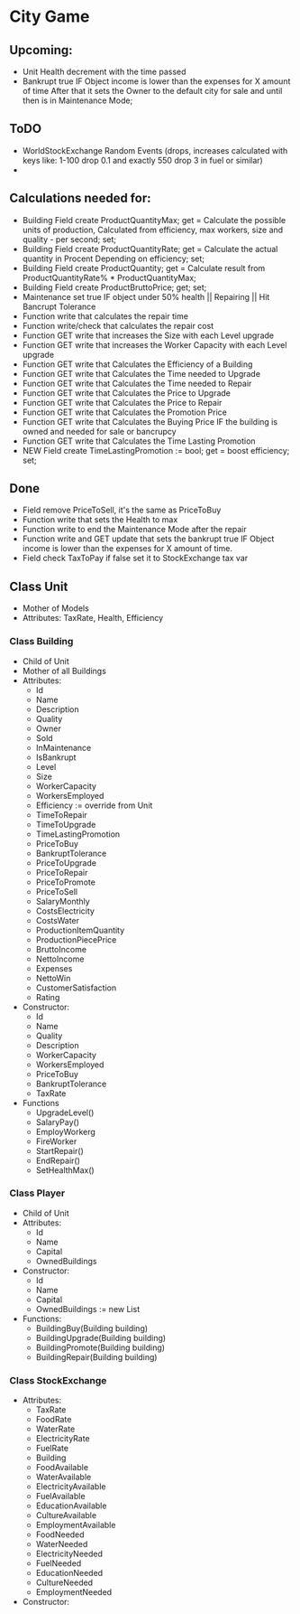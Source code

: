 # City Game

## Upcoming:
- Unit Health decrement with the time passed
- Bankrupt true IF Object income is lower than the expenses for X amount of time After that it sets the Owner to the default city for sale and until then is in Maintenance Mode;

## ToDO
- WorldStockExchange Random Events (drops, increases calculated with keys like: 1-100 drop 0.1 and exactly 550 drop 3 in fuel or similar)
- 

## Calculations needed for:
- Building Field create ProductQuantityMax; get = Calculate the possible units of production, Calculated from efficiency, max workers, size and quality - per second; set;
- Building Field create ProductQuantityRate; get = Calculate the actual quantity in Procent Depending on efficiency; set;  
- Building Field create ProductQuantity; get = Calculate result from ProductQuantityRate% * ProductQuantityMax;
- Building Field create ProductBruttoPrice; get; set;
- Maintenance set true IF object under 50% health || Repairing || Hit Bancrupt Tolerance
- Function write that calculates the repair time
- Function write/check that calculates the repair cost
- Function GET write that increases the Size with each Level upgrade
- Function GET write that increases the Worker Capacity with each Level upgrade
- Function GET write that Calculates the Efficiency of a Building
- Function GET write that Calculates the Time needed to Upgrade
- Function GET write that Calculates the Time needed to Repair
- Function GET write that Calculates the Price to Upgrade
- Function GET write that Calculates the Price to Repair
- Function GET write that Calculates the Promotion Price
- Function GET write that Calculates the Buying Price IF the building is owned and needed for sale or bancrupcy
- Function GET write that Calculates the Time Lasting Promotion 
- NEW Field create TimeLastingPromotion := bool; get = boost efficiency; set;

## Done
- Field remove PriceToSell, it's the same as PriceToBuy
- Function write that sets the Health to max
- Function write to end the Maintenance Mode after the repair
- Function write and GET update that sets the bankrupt true IF Object income is lower than the expenses for X amount of time.
- Field check TaxToPay if false set it to StockExchange tax var

## Class Unit
- Mother of Models
- Attributes: TaxRate, Health, Efficiency

### Class Building
- Child of Unit
- Mother of all Buildings
- Attributes: 
	- Id 
	- Name 
	- Description
	- Quality
	- Owner
	- Sold
	- InMaintenance
	- IsBankrupt
	- Level
	- Size
	- WorkerCapacity
	- WorkersEmployed
	- Efficiency := override from Unit
	- TimeToRepair
	- TimeToUpgrade
	- TimeLastingPromotion
	- PriceToBuy
	- BankruptTolerance
	- PriceToUpgrade
	- PriceToRepair
	- PriceToPromote
	- PriceToSell
	- SalaryMonthly
	- CostsElectricity
	- CostsWater
	- ProductionItemQuantity
	- ProductionPiecePrice
	- BruttoIncome
	- NettoIncome
	- Expenses
	- NettoWin
	- CustomerSatisfaction
	- Rating
- Constructor:
	- Id
	- Name
	- Quality
	- Description
	- WorkerCapacity
	- WorkersEmployed
	- PriceToBuy
	- BankruptTolerance
	- TaxRate
- Functions
	- UpgradeLevel()
	- SalaryPay()
	- EmployWorkerg
	- FireWorker
	- StartRepair()
	- EndRepair()
	- SetHealthMax()


### Class Player
- Child of Unit
- Attributes:
	- Id
	- Name
	- Capital
	- OwnedBuildings
- Constructor:
	- Id
	- Name
	- Capital
	- OwnedBuildings := new List
- Functions:
	- BuildingBuy(Building building)
	- BuildingUpgrade(Building building)
	- BuildingPromote(Building building)
	- BuildingRepair(Building building)

### Class StockExchange
- Attributes:
	- TaxRate
	- FoodRate
	- WaterRate
	- ElectricityRate
	- FuelRate
	- Building
	- FoodAvailable
	- WaterAvailable
	- ElectricityAvailable
	- FuelAvailable
	- EducationAvailable
	- CultureAvailable
	- EmploymentAvailable
	- FoodNeeded
	- WaterNeeded
	- ElectricityNeeded
	- FuelNeeded
	- EducationNeeded
	- CultureNeeded
	- EmploymentNeeded
- Constructor:

